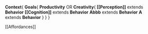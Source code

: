 **Context**{
	**Goals**{
		**Productivity** OR **Creativity**{
			**[[Perception]]** extends **Behavior** 
			**[[Cognition]]** extends **Behavior**
			**Abbb** extends **Behavior**
			**A** extends **Behavior**
		}
	}
}

[[Affordances]]